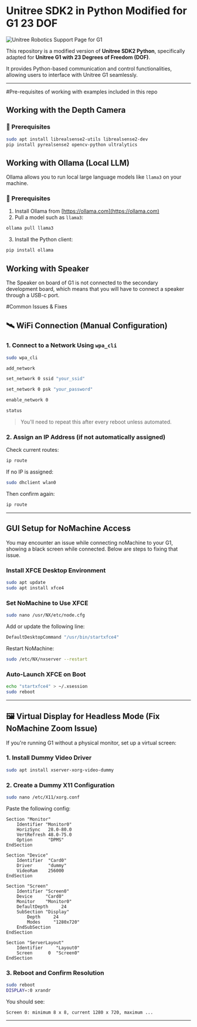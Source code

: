 
# Unitree SDK2 in Python Modified for G1 23 DOF

![Unitree Robotics Support Page for G1](https://support.unitree.com/home/en/G1_developer/about_G1)

This repository is a modified version of **Unitree SDK2 Python**, specifically adapted for **Unitree G1 with 23 Degrees of Freedom (DOF)**.

It provides Python-based communication and control functionalities, allowing users to interface with Unitree G1 seamlessly.

---

#Pre-requisites of working with examples included in this repo


## Working with the Depth Camera


### 🔧 Prerequisites

```bash
sudo apt install librealsense2-utils librealsense2-dev
pip install pyrealsense2 opencv-python ultralytics
```


## Working with Ollama (Local LLM)

Ollama allows you to run local large language models like `llama3` on your machine.

### 🔧 Prerequisites

1. Install Ollama from [https://ollama.com](https://ollama.com)
2. Pull a model such as `llama3`:
```bash
ollama pull llama3
```
3. Install the Python client:
```bash
pip install ollama
```

## Working with Speaker

The Speaker on board of G1 is not connected to the secondary development board, which means that you will have to connect a speaker through a USB-c port.



#Common Issues & Fixes

## 🛰️ WiFi Connection (Manual Configuration)

### 1. Connect to a Network Using `wpa_cli`

```bash
sudo wpa_cli

add_network

set_network 0 ssid "your_ssid"

set_network 0 psk "your_password"

enable_network 0

status
```

> You'll need to repeat this after every reboot unless automated.

### 2. Assign an IP Address (if not automatically assigned)

Check current routes:
```bash
ip route
```

If no IP is assigned:
```bash
sudo dhclient wlan0
```

Then confirm again:
```bash
ip route
```

---

## GUI Setup for NoMachine Access

You may encounter an issue while connecting noMachine to your G1, showing a black screen while connected.
Below are steps to fixing that issue.

### Install XFCE Desktop Environment

```bash
sudo apt update
sudo apt install xfce4
```

### Set NoMachine to Use XFCE

```bash
sudo nano /usr/NX/etc/node.cfg
```

Add or update the following line:
```bash
DefaultDesktopCommand "/usr/bin/startxfce4"
```

Restart NoMachine:
```bash
sudo /etc/NX/nxserver --restart
```

### Auto-Launch XFCE on Boot

```bash
echo "startxfce4" > ~/.xsession
sudo reboot
```

---

## 🖼️ Virtual Display for Headless Mode (Fix NoMachine Zoom Issue)

If you're running G1 without a physical monitor, set up a virtual screen:

### 1. Install Dummy Video Driver

```bash
sudo apt install xserver-xorg-video-dummy
```

### 2. Create a Dummy X11 Configuration

```bash
sudo nano /etc/X11/xorg.conf
```

Paste the following config:

```
Section "Monitor"
    Identifier "Monitor0"
    HorizSync   28.0-80.0
    VertRefresh 48.0-75.0
    Option      "DPMS"
EndSection

Section "Device"
    Identifier  "Card0"
    Driver      "dummy"
    VideoRam    256000
EndSection

Section "Screen"
    Identifier "Screen0"
    Device     "Card0"
    Monitor    "Monitor0"
    DefaultDepth     24
    SubSection "Display"
        Depth     24
        Modes     "1280x720"
    EndSubSection
EndSection

Section "ServerLayout"
    Identifier     "Layout0"
    Screen      0  "Screen0"
EndSection
```

### 3. Reboot and Confirm Resolution

```bash
sudo reboot
DISPLAY=:0 xrandr
```

You should see:
```
Screen 0: minimum 8 x 8, current 1280 x 720, maximum ...
```

---
